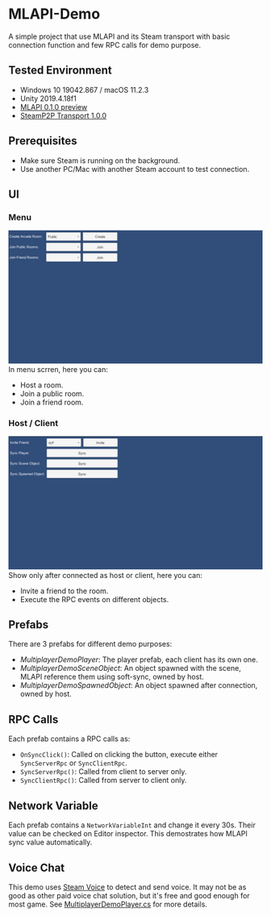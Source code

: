 # MLAPI-Demo
A simple project that use MLAPI and its Steam transport with basic connection function and few RPC calls for demo purpose.

## Tested Environment
- Windows 10 19042.867 / macOS 11.2.3
- Unity 2019.4.18f1
- [MLAPI 0.1.0 preview](https://github.com/Unity-Technologies/com.unity.multiplayer.mlapi.git?path=/com.unity.multiplayer.mlapi#release/0.1.0)
- [SteamP2P Transport 1.0.0](https://github.com/Unity-Technologies/mlapi-community-contributions/tree/master/Transports/com.mlapi.contrib.transport.steamp2p)

## Prerequisites
- Make sure Steam is running on the background.
- Use another PC/Mac with another Steam account to test connection.

## UI
### Menu
![Screenshot 1 - Menu](Documents/screenshot_01_menu.jpg)
In menu scrren, here you can:
- Host a room.
- Join a public room.
- Join a friend room.

### Host / Client
![Screenshot 2 - Host](Documents/screenshot_02_connected.jpg)
Show only after connected as host or client, here you can:
- Invite a friend to the room.
- Execute the RPC events on different objects.

## Prefabs
There are 3 prefabs for different demo purposes:
- *MultiplayerDemoPlayer*: The player prefab, each client has its own one.
- *MultiplayerDemoSceneObject*: An object spawned with the scene, MLAPI reference them using soft-sync, owned by host.
- *MultiplayerDemoSpawnedObject*: An object spawned after connection, owned by host.

## RPC Calls
Each prefab contains a RPC calls as:
- `OnSyncClick()`: Called on clicking the button, execute either `SyncServerRpc` or `SyncClientRpc`.
- `SyncServerRpc()`: Called from client to server only.
- `SyncClientRpc()`: Called from server to client only.

## Network Variable
Each prefab contains a `NetworkVariableInt` and change it every 30s. Their value can be checked on Editor inspector. This demostrates how MLAPI sync value automatically.

## Voice Chat
This demo uses [Steam Voice](https://partner.steamgames.com/doc/features/voice) to detect and send voice. It may not be as good as other paid voice chat solution, but it's free and good enough for most game. See [MultiplayerDemoPlayer.cs](Assets/Scripts/MultiplayerDemoPlayer.cs) for more details.